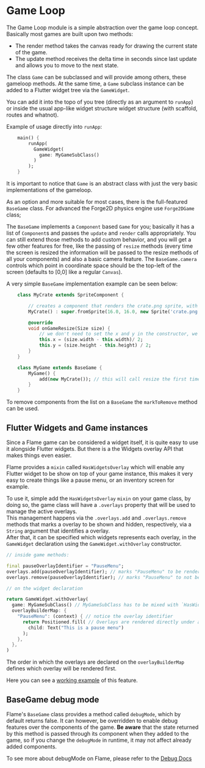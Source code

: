 # Game Loop

The Game Loop module is a simple abstraction over the game loop concept. Basically most games are built upon two methods:

* The render method takes the canvas ready for drawing the current state of the game.
* The update method receives the delta time in seconds since last update and allows you to move to the next state.

The class `Game` can be subclassed and will provide among others, these gameloop methods.
At the same time, a `Game` subclass instance can be added to a Flutter widget tree via the `GameWidget`.

You can add it into the topo of you tree (directly as an argument to `runApp`) or inside the usual app-like widget structure widget structure (with scaffold, routes and whatnot).

Example of usage directly into `runApp`:

```dart
    main() {
        runApp(
          GameWidget(
            game: MyGameSubClass()
          )
        );
    }
```

It is important to notice that `Game` is an abstract class with just the very basic implementations of the gameloop.

As an option and more suitable for most cases, there is the full-featured `BaseGame` class. For advanced the Forge2D physics engine use `Forge2DGame` class;

The `BaseGame` implements a `Component` based `Game` for you; basically it has a list of `Component`s and passes the `update` and `render` calls appropriately. You can still extend those methods to add custom behavior, and you will get a few other features for free, like the passing of `resize` methods (every time the screen is resized the information will be passed to the resize methods of all your components) and also a basic camera feature. The `BaseGame.camera` controls which point in coordinate space should be the top-left of the screen (defaults to [0,0] like a regular `Canvas`).

A very simple `BaseGame` implementation example can be seen below:

```dart
    class MyCrate extends SpriteComponent {

        // creates a component that renders the crate.png sprite, with size 16 x 16
        MyCrate() : super.fromSprite(16.0, 16.0, new Sprite('crate.png'));

        @override
        void onGameResize(Size size) {
            // we don't need to set the x and y in the constructor, we can set then here
            this.x = (size.width - this.width)/ 2;
            this.y = (size.height - this.height) / 2;
        }
    }

    class MyGame extends BaseGame {
        MyGame() {
            add(new MyCrate()); // this will call resize the first time as well
        }
    }
```

To remove components from the list on a `BaseGame` the `markToRemove` method can be used.

## Flutter Widgets and Game instances

Since a Flame game can be considered a widget itself, it is quite easy to use it alongside Flutter widgets. But there is a the Widgets overlay API that makes things even easier.

Flame provides a `mixin` called `HasWidgetsOverlay` which will enable any Flutter widget to be show on top of your game instance, this makes it very easy to create things like a pause menu, or an inventory screen for example.

To use it, simple add the `HasWidgetsOverlay` `mixin` on your game class, by doing so, the game class will have a `.overlays` property that will be used to manage the active overlays.  
This management happens via the `.overlays.add` and `.overlays.remove` methods that marks a overlay to be shown and hidden, respectively, via a `String` argument that identifies a overlay.  
After that, it can be specified which widgets represents each overlay, in the `GameWidget` declaration using the `GameWidget.withOverlay` constructor.

```dart
// inside game methods:

final pauseOverlayIdentifier = "PauseMenu";
overlays.add(pauseOverlayIdentifier); // marks "PauseMenu" to be renderable.
overlays.remove(pauseOverlayIdentifier); // marks "PauseMenu" to not be renderable.
```

```dart
// on the widget declaration

return GameWidget.withOverlay(
  game: MyGameSubClass() // MyGameSubClass has to be mixed with `HasWidgetsOverlay` 
  overlayBuilderMap: {
    "PauseMenu": (context) { // notice the overlay identifier
      return Positioned.fill( // Overlays are rendered directly under a stack, so Positioned are eligible
        child: Text("This is a pause menu")
      );
    },
  },
)
```

The order in which the overlays are declared on the `overlayBuilderMap` defines which overlay will be rendered first.

Here you can see a [working example](/doc/examples/with_widgets_overlay) of this feature.

## BaseGame debug mode

Flame's `BaseGame` class provides a method called `debugMode`, which by default returns false. It can however, be overridden to enable debug features over the components of the game. __Be aware__ that the state returned by this method is passed through its component when they added to the game, so if you change the `debugMode` in runtime, it may not affect already added components.

To see more about debugMode on Flame, please refer to the [Debug Docs](/doc/debug.md)


